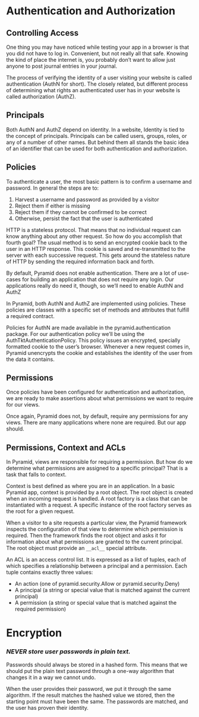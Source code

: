 # Authentication and Authorization

## Controlling Access
One thing you may have noticed while testing your app in a browser is that you did not have to log in. Convenient, but not really all that safe. Knowing the kind of place the internet is, you probably don’t want to allow just anyone to post journal entries in your journal.

The process of verifying the identity of a user visiting your website is called authentication (AuthN for short). The closely related, but different process of determining what rights an authenticated user has in your website is called authorization (AuthZ).

## Principals
Both AuthN and AuthZ depend on identity. In a website, Identity is tied to the concept of principals. Principals can be called users, groups, roles, or any of a number of other names. But behind them all stands the basic idea of an identifier that can be used for both authentication and authorization.

## Policies
To authenticate a user, the most basic pattern is to confirm a username and password. In general the steps are to:

1. Harvest a username and password as provided by a visitor
1. Reject them if either is missing
1. Reject them if they cannot be confirmed to be correct
1. Otherwise, persist the fact that the user is authenticated

HTTP is a stateless protocol. That means that no individual request can know anything about any other request. So how do you accomplish that fourth goal? The usual method is to send an encrypted cookie back to the user in an HTTP response. This cookie is saved and re-transmitted to the server with each successive request. This gets around the stateless nature of HTTP by sending the required information back and forth.

By default, Pyramid does not enable authentication. There are a lot of use-cases for building an application that does not require any login. Our applications really do need it, though, so we’ll need to enable AuthN and AuthZ

In Pyramid, both AuthN and AuthZ are implemented using policies. These policies are classes with a specific set of methods and attributes that fulfill a required contract.

Policies for AuthN are made available in the pyramid.authentication package. For our authentication policy we’ll be using the AuthTktAuthenticationPolicy. This policy issues an encrypted, specially formatted cookie to the user’s browser. Whenever a new request comes in, Pyramid unencrypts the cookie and establishes the identity of the user from the data it contains.

## Permissions
Once policies have been configured for authentication and authorization, we are ready to make assertions about what permissions we want to require for our views.

Once again, Pyramid does not, by default, require any permissions for any views. There are many applications where none are required. But our app should.

## Permissions, Context and ACLs
In Pyramid, views are responsible for requiring a permission. But how do we determine what permissions are assigned to a specific principal? That is a task that falls to context.

Context is best defined as where you are in an application. In a basic Pyramid app, context is provided by a root object. The root object is created when an incoming request is handled. A root factory is a class that can be instantiated with a request. A specific instance of the root factory serves as the root for a given request.

When a visitor to a site requests a particular view, the Pyramid framework inspects the configuration of that view to determine which permission is required. Then the framework finds the root object and asks it for information about what permissions are granted to the current principal. The root object must provide an `__acl__` special attribute.

An ACL is an access control list. It is expressed as a list of tuples, each of which specifies a relationship between a principal and a permission. Each tuple contains exactly three values:

- An action (one of pyramid.security.Allow or pyramid.security.Deny)
- A principal (a string or special value that is matched against the current principal)
- A permission (a string or special value that is matched against the required permission)


# Encryption
### _**NEVER store user passwords in plain text.**_

Passwords should always be stored in a hashed form. This means that we should put the plain text password through a one-way algorithm that changes it in a way we cannot undo.

When the user provides their password, we put it through the same algorithm. If the result matches the hashed value we stored, then the starting point must have been the same. The passwords are matched, and the user has proven their identity.
